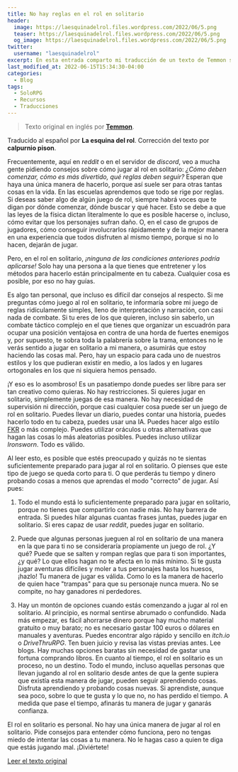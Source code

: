 ```yaml
---
title: No hay reglas en el rol en solitario
header:
  image: https://laesquinadelrol.files.wordpress.com/2022/06/5.png
  teaser: https://laesquinadelrol.files.wordpress.com/2022/06/5.png
  og_image: https://laesquinadelrol.files.wordpress.com/2022/06/5.png
twitter:
  username: "laesquinadelrol"
excerpt: En esta entrada comparto mi traducción de un texto de Temmon sobre las reglas para jugar en solitario.
last_modified_at: 2022-06-15T15:34:30-04:00
categories:
  - Blog
tags:
  - SoloRPG
  - Recursos
  - Traducciones
---
```


>Texto original en inglés por **[Temmon](https://www.reddit.com/user/Temmon/)**.

Traducido al español por **La esquina del rol**.
Corrección del texto por **calpurnio pison**.

Frecuentemente, aquí en _reddit_ o en el servidor de _discord_, veo a mucha gente pidiendo consejos sobre cómo jugar al rol en solitario: *¿Cómo deben comenzar, cómo es más divertido, qué reglas deben seguir?* Esperan que haya una única manera de hacerlo, porque así suele ser para otras tantas cosas en la vida. En las escuelas aprendemos que todo se rige por reglas. Si deseas saber algo de algún juego de rol, siempre habrá voces que te digan por dónde comenzar, dónde buscar y qué hacer. Esto se debe a que las leyes de la física dictan literalmente lo que es posible hacerse o, incluso, cómo evitar que los personajes sufran daño. O, en el caso de grupos de jugadores, cómo conseguir involucrarlos rápidamente y de la mejor manera en una experiencia que todos disfruten al mismo tiempo, porque si no lo hacen, dejarán de jugar.

Pero, en el rol en solitario, *¡ninguna de las condiciones anteriores podría aplicarse!* Solo hay una persona a la que tienes que entretener y los métodos para hacerlo están principalmente en tu cabeza. Cualquier cosa es posible, por eso no hay guías.

Es algo tan personal, que incluso es difícil dar consejos al respecto. Si me preguntas cómo juego al rol en solitario, te informaría sobre mi juego de reglas ridículamente simples, lleno de interpretación y narración, con casi nada de combate. Si tu eres de los que quieren, incluso sin saberlo, un combate táctico complejo en el que tienes que organizar un escuadrón para ocupar una posición ventajosa en contra de una horda de fuertes enemigos y, por supuesto, te sobra toda la palabrería sobre la trama, entonces no le verás sentido a jugar en solitario a mi manera, o asumirás que estoy haciendo las cosas mal. Pero, hay un espacio para cada uno de nuestros estilos y los que pudieran existir en medio, a los lados y en lugares ortogonales en los que ni siquiera hemos pensado.

¡Y eso es lo asombroso! Es un pasatiempo donde puedes ser libre para ser tan creativo como quieras. No hay restricciones. Si quieres jugar en solitario, simplemente juegas de esa manera. No hay necesidad de supervisión ni dirección, porque casi cualquier cosa puede ser un juego de rol en solitario. Puedes llevar un diario, puedes contar una historia, puedes hacerlo todo en tu cabeza, puedes usar una IA. Puedes hacer algo estilo [FKR](https://www.reddit.com/r/rpg/comments/lvcjqz/a_brief_introduction_to_the_emerging_fkr_free/) o más complejo. Puedes utilizar oráculos u otras alternativas que hagan las cosas lo más aleatorias posibles. Puedes incluso utilizar _Ironsworn_. Todo es válido.

Al leer esto, es posible que estés preocupado y quizás no te sientas suficientemente preparado para jugar al rol en solitario. O pienses que este tipo de juego se queda corto para ti. O que perderás tu tiempo y dinero probando cosas a menos que aprendas el modo "correcto" de jugar. Así pues:

1. Todo el mundo está lo suficientemente preparado para jugar en solitario, porque no tienes que compartirlo con nadie más. No hay barrera de entrada. Si puedes hilar algunas cuantas frases juntas, puedes jugar en solitario. Si eres capaz de usar _reddit_, puedes jugar en solitario.

2. Puede que algunas personas jueguen al rol en solitario de una manera en la que para ti no se consideraría propiamente un juego de rol. ¿Y qué? Puede que se salten y rompan reglas que para ti son importantes, ¿y qué? Lo que ellos hagan no te afecta en lo más mínimo. Si te gusta jugar aventuras difíciles y moler a tus personajes hasta los huesos, ¡hazlo! Tu manera de jugar es válida. Como lo es la manera de hacerlo de quien hace "trampas" para que su personaje nunca muera. No se compite, no hay ganadores ni perdedores.

3. Hay un montón de opciones cuando estás comenzando a jugar al rol en solitario. Al principio, es normal sentirse abrumado o confundido. Nada más empezar, es fácil ahorrarse dinero porque hay mucho material gratuito o muy barato; no es necesario gastar 100 euros o dólares en manuales y aventuras. Puedes encontrar algo rápido y sencillo en _itch.io_ o _DriveThruRPG_. Ten buen juicio y revisa las vistas previas antes. Lee blogs. Hay muchas opciones baratas sin necesidad de gastar una fortuna comprando libros. En cuanto al tiempo, el rol en solitario es un proceso, no un destino. Todo el mundo, incluso aquellas personas que llevan jugando al rol en solitario desde antes de que la gente supiera que existía esta manera de jugar, pueden seguir aprendiendo cosas. Disfruta aprendiendo y probando cosas nuevas. Si aprendiste, aunque sea poco, sobre lo que te gusta y lo que no, no has perdido el tiempo. A medida que pase el tiempo, afinarás tu manera de jugar y ganarás confianza.

El rol en solitario es personal. No hay una única manera de jugar al rol en solitario. Pide consejos para entender cómo funciona, pero no tengas miedo de intentar las cosas a tu manera. No le hagas caso a quien te diga que estás jugando mal. ¡Diviértete!

[Leer el texto original](https://www.reddit.com/r/Solo_Roleplaying/comments/pkpxib/there_are_no_rules_in_solo/)

<script type='text/javascript' src='https://storage.ko-fi.com/cdn/widget/Widget_2.js'></script><script type='text/javascript'>kofiwidget2.init('Invítame un café', '#29abe0', 'X8X035NUM');kofiwidget2.draw();</script>
